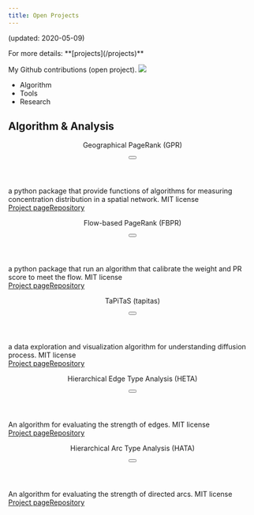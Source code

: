 ```yaml
---
title: Open Projects
---
```


<p class="has-text-right">(updated: 2020-05-09)</p>
For more details: **[projects](/projects)**  

My Github contributions (open project). 
<a href="https://github.com/wcchin" target="_blank"><img src="https://grass-graph.appspot.com/images/wcchin.png" > </a>


<div class="tabs is-toggle is-toggle-rounded is-centered">
  <ul>
    <li class="tablink is-active"><a onclick="openTab(event, 'Algorithm')"><span class="is-small typcn typcn-chart-pie"></span>Algorithm</a></li>
    <li class="tablink"><a onclick="openTab(event, 'Tools')"><span class="is-small typcn typcn-spanner"></i></span>Tools</a></li>
    <li class="tablink"><a onclick="openTab(event, 'Research')"><span class="is-small typcn typcn-mortar-board"></span>Research</a></li><!--
    <li class="tablink"><a onclick="openTab(event, 'Other')"><span class="icon is-small typcn typcn-social-github"></span>Other</a></li>-->
  </ul>
</div>

<div class="block">
	
<!-- Tab content -->
<div id="Algorithm" class="box tabcontent active" style="display:block">
  <h2>Algorithm & Analysis</h2>
  <div class="card">
		<header class="card-header">
			<p class="card-header-title is-size-5">Geographical PageRank (GPR)</p>
			<button class="card-header-icon" onclick="expandCard(event, 'card-gpr')"><span class="typcn typcn-media-play-reverse"></span></button>
		</header>
		<div id="card-gpr" class="card-content is-hidden">
			<div class="content is-medium">a python package that provide functions of algorithms for measuring concentration distribution in a spatial network.
				<span class="tag is-dark">MIT license</span></div>
		</div>
		<footer id="card-gpr2" class="card-footer is-hidden"><a href="https://wcchin.github.io/projects/gpras.html" class="card-footer-item">Project page</a><a href="https://bitbucket.org/wcchin/gpras" class="card-footer-item">Repository</a></footer>
	</div>
  <div class="card">
		<header class="card-header">
			<p class="card-header-title is-size-5">Flow-based PageRank (FBPR)</p>
			<button class="card-header-icon" onclick="expandCard(event, 'card-fbpr')"><span class="typcn typcn-media-play-reverse"></span></button>
		</header>
		<div id="card-fbpr" class="card-content is-hidden">
			<div class="content is-medium">a python package that run an algorithm that calibrate the weight and PR score to meet the flow. 
				<span class="tag is-dark">MIT license</span></div>
		</div>
		<footer id="card-fbpr2" class="card-footer is-hidden"><a href="https://wcchin.github.io/projects/fbpr.html" class="card-footer-item">Project page</a><a href="https://bitbucket.org/wcchin/fbpr" class="card-footer-item">Repository</a></footer>
	</div>
  <div class="card">
		<header class="card-header">
			<p class="card-header-title is-size-5">TaPiTaS (tapitas)</p>
			<button class="card-header-icon" onclick="expandCard(event, 'card-tapitas')"><span class="typcn typcn-media-play-reverse"></span></button>
		</header>
		<div id="card-tapitas" class="card-content is-hidden">
			<div class="content is-medium">a data exploration and visualization algorithm for understanding diffusion process.
				<span class="tag is-dark">MIT license</span></div>
		</div>
		<footer id="card-tapitas2" class="card-footer is-hidden"><a href="https://wcchin.github.io/projects/tapitas.html" class="card-footer-item">Project page</a><a href="https://bitbucket.org/wcchin/tapitas" class="card-footer-item">Repository</a></footer>
	</div>
  <div class="card">
		<header class="card-header">
			<p class="card-header-title is-size-5">Hierarchical Edge Type Analysis (HETA)</p>
			<button class="card-header-icon" onclick="expandCard(event, 'card-heta')"><span class="typcn typcn-media-play-reverse"></span></button>
		</header>
		<div id="card-heta" class="card-content is-hidden">
			<div class="content is-medium">An algorithm for evaluating the strength of edges.  
				<span class="tag is-dark">MIT license</span></div>
		</div>
		<footer id="card-heta2" class="card-footer is-hidden"><a href="https://wcchin.github.io/HETA/index.html" class="card-footer-item">Project page</a><a href="https://github.com/wcchin/HETA" class="card-footer-item">Repository</a></footer>
	</div>
  <div class="card">
		<header class="card-header">
			<p class="card-header-title is-size-5">Hierarchical Arc Type Analysis (HATA)</p>
			<button class="card-header-icon" onclick="expandCard(event, 'card-hata')"><span class="typcn typcn-media-play-reverse"></span></button>
		</header>
		<div id="card-hata" class="card-content is-hidden">
			<div class="content is-medium">An algorithm for evaluating the strength of directed arcs.
				<span class="tag is-dark">MIT license</span></div>
		</div>
		<footer id="card-hata2" class="card-footer is-hidden"><a href="https://wcchin.github.io/projects/hata.html" class="card-footer-item">Project page</a><a href="https://github.com/wcchin/HATA" class="card-footer-item">Repository</a></footer>
	</div>
</div>

<div id="Tools" class="box tabcontent" style="display:none">
  <h2>Tools</h2>
  <div class="card">
		<header class="card-header">
			<p class="card-header-title is-size-5">Taiwan Geographic Open Data (TGOD)</p>
			<button class="card-header-icon" onclick="expandCard(event, 'card-tgod')"><span class="typcn typcn-media-play-reverse"></span></button>
		</header>
		<div id="card-tgod" class="card-content is-hidden">
			<div class="content is-medium">a python package that wrap some of the Taiwan open data real-time api, and some static map layers files inside the package, that can be called through some functions and get the data in dataframe  or geodataframe format.  
				<span class="tag is-dark">BSD-3-clause license</span></div>
		</div>
		<footer id="card-tgod2" class="card-footer is-hidden"><a href="https://wcchin.github.io/tgod/" class="card-footer-item">Project page</a><a href="https://github.com/wcchin/tgod" class="card-footer-item">Repository</a></footer>
	</div>
  <div class="card">
		<header class="card-header">
			<p class="card-header-title is-size-5">Carlae</p>
			<button class="card-header-icon" onclick="expandCard(event, 'card-carlae')"><span class="typcn typcn-media-play-reverse"></span></button>
		</header>
		<div id="card-carlae" class="card-content is-hidden">
			<div class="content is-medium">a python package that generate single page website for github projects from a simple markdown file. 
				<span class="tag is-dark">MIT license</span></div>
		</div>
		<footer id="card-carlae2" class="card-footer is-hidden"><a href="https://wcchin.github.io/carlae/" class="card-footer-item">Project page</a><a href="https://github.com/wcchin/carlae" class="card-footer-item">Repository</a></footer>
	</div>
  <div class="card">
		<header class="card-header">
			<p class="card-header-title is-size-5">pyreveal</p>
			<button class="card-header-icon" onclick="expandCard(event, 'card-pyreveal')"><span class="typcn typcn-media-play-reverse"></span></button>
		</header>
		<div id="card-pyreveal" class="card-content is-hidden">
			<div class="content is-medium">a python package that generate slides using markdown and reveal.js.  
				<span class="tag is-dark">MIT license</span></div>
		</div>
		<footer id="card-pyreveal2" class="card-footer is-hidden"><a href="https://wcchin.github.io/pyreveal/index.html" class="card-footer-item">Project page</a><a href="https://github.com/wcchin/pyreveal" class="card-footer-item">Repository</a></footer>
	</div>
  <div class="card">
		<header class="card-header">
			<p class="card-header-title is-size-5">PyRemark-slides</p>
			<button class="card-header-icon" onclick="expandCard(event, 'card-pyremark_slides')"><span class="typcn typcn-media-play-reverse"></span></button>
		</header>
		<div id="card-pyremark_slides" class="card-content is-hidden">
			<div class="content is-medium">a sister project of pyreveal, for using remark.js as base.  
				<span class="tag is-dark">MIT license</span></div>
		</div>
		<footer id="card-pyremark_slides2" class="card-footer is-hidden"><a href="https://wcchin.github.io/pyremark_slides/index.html" class="card-footer-item">Project page</a><a href="https://github.com/wcchin/pyremark_slides" class="card-footer-item">Repository</a></footer>
	</div>
  <div class="card">
		<header class="card-header">
			<p class="card-header-title is-size-5">Vector MAP ProducER (vmapper)</p>
			<button class="card-header-icon" onclick="expandCard(event, 'card-vmapper')"><span class="typcn typcn-media-play-reverse"></span></button>
		</header>
		<div id="card-vmapper" class="card-content is-hidden">
			<div class="content is-medium">a simple python library for creating SVG map in python.  
				<span class="tag is-dark">MIT license</span></div>
		</div>
		<footer id="card-vmapper2" class="card-footer is-hidden"><a href="https://wcchin.github.io/projects/vmapper.html" class="card-footer-item">Project page</a><a href="https://github.com/wcchin/vmapper" class="card-footer-item">Repository</a></footer>
	</div>
  <div class="card">
		<header class="card-header">
			<p class="card-header-title is-size-5">ColouringMap (colouringmap)</p>
			<button class="card-header-icon" onclick="expandCard(event, 'card-colouringmap')"><span class="typcn typcn-media-play-reverse"></span></button>
		</header>
		<div id="card-colouringmap" class="card-content is-hidden">
			<div class="content is-medium">a convenient mapping tool for generating categories and colors for making choropleth map from geopandas gdf.  
				<span class="tag is-dark">MIT license</span></div>
		</div>
		<footer id="card-colouringmap2" class="card-footer is-hidden"><a href="https://wcchin.github.io/projects/colouringmap.html" class="card-footer-item">Project page</a><a href="https://github.com/wcchin/colouringmap" class="card-footer-item">Repository</a></footer>
	</div>
</div>

<div id="Research" class="box tabcontent" style="display:none">
  <h2>Research Projects</h2>
  <p>Repositories for my researches and data (for open access journal).</p>
	
  <div class="card">
	<header class="card-header">
		<p class="card-header-title is-size-5">Spatial_Spreader_Susceptible_data</p>
		<button class="card-header-icon" onclick="expandCard(event, 'card-superspreader-data')"><span class="typcn typcn-media-play-reverse"></span></button>
	</header>
	<div id="card-superspreader-data" class="card-content is-hidden">
		<div class="content is-medium">This repository is prepared for storing the raw data, processed data, supporting files, and analysis results for the paper Identifying spatial super-spreader and spatial super susceptible locations from human movement networks.  
	</div>
	<footer id="card-superspreader-data2" class="card-footer is-hidden"><a href="github.com/wcchin/Spatial_Spreader_Susceptible_data" class="card-footer-item">Repository</a><a href="https://doi.org/10.1038/s41598-020-75697-z" class="card-footer-item">Article page</a></footer>
</div>
</div>
<!--
<div id="Other" class="box tabcontent" style="display:none">
  <h3>Other</h3>
  <p>Nothing</p>
</div>
-->

</div>
